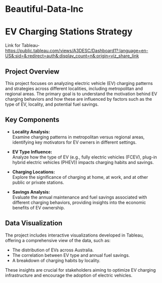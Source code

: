 # Beautiful-Data-Inc
# EV Charging Stations Strategy

Link for Tableau- https://public.tableau.com/views/A3DESC/Dashboard1?:language=en-US&:sid=&:redirect=auth&:display_count=n&:origin=viz_share_link

## Project Overview

This project focuses on analyzing electric vehicle (EV) charging patterns and strategies across different localities, including metropolitan and regional areas. The primary goal is to understand the motivation behind EV charging behaviors and how these are influenced by factors such as the type of EV, locality, and potential fuel savings.

## Key Components

- **Locality Analysis:**  
  Examine charging patterns in metropolitan versus regional areas, identifying key motivators for EV owners in different settings.

- **EV Type Influence:**  
  Analyze how the type of EV (e.g., fully electric vehicles (FCEV), plug-in hybrid electric vehicles (PHEV)) impacts charging habits and savings.

- **Charging Locations:**  
  Explore the significance of charging at home, at work, and at other public or private stations.

- **Savings Analysis:**  
  Evaluate the annual maintenance and fuel savings associated with different charging behaviors, providing insights into the economic benefits of EV ownership.

## Data Visualization

The project includes interactive visualizations developed in Tableau, offering a comprehensive view of the data, such as:

- The distribution of EVs across Australia.
- The correlation between EV type and annual fuel savings.
- A breakdown of charging habits by locality.

These insights are crucial for stakeholders aiming to optimize EV charging infrastructure and encourage the adoption of electric vehicles.
